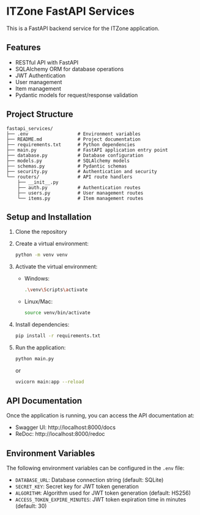 # ITZone FastAPI Services

This is a FastAPI backend service for the ITZone application.

## Features

- RESTful API with FastAPI
- SQLAlchemy ORM for database operations
- JWT Authentication
- User management
- Item management
- Pydantic models for request/response validation

## Project Structure

```
fastapi_services/
├── .env                  # Environment variables
├── README.md             # Project documentation
├── requirements.txt      # Python dependencies
├── main.py               # FastAPI application entry point
├── database.py           # Database configuration
├── models.py             # SQLAlchemy models
├── schemas.py            # Pydantic schemas
├── security.py           # Authentication and security
└── routers/              # API route handlers
    ├── __init__.py
    ├── auth.py           # Authentication routes
    ├── users.py          # User management routes
    └── items.py          # Item management routes
```

## Setup and Installation

1. Clone the repository

2. Create a virtual environment:
   ```bash
   python -m venv venv
   ```

3. Activate the virtual environment:
   - Windows:
     ```bash
     .\venv\Scripts\activate
     ```
   - Linux/Mac:
     ```bash
     source venv/bin/activate
     ```

4. Install dependencies:
   ```bash
   pip install -r requirements.txt
   ```

5. Run the application:
   ```bash
   python main.py
   ```
   or
   ```bash
   uvicorn main:app --reload
   ```

## API Documentation

Once the application is running, you can access the API documentation at:

- Swagger UI: http://localhost:8000/docs
- ReDoc: http://localhost:8000/redoc

## Environment Variables

The following environment variables can be configured in the `.env` file:

- `DATABASE_URL`: Database connection string (default: SQLite)
- `SECRET_KEY`: Secret key for JWT token generation
- `ALGORITHM`: Algorithm used for JWT token generation (default: HS256)
- `ACCESS_TOKEN_EXPIRE_MINUTES`: JWT token expiration time in minutes (default: 30)